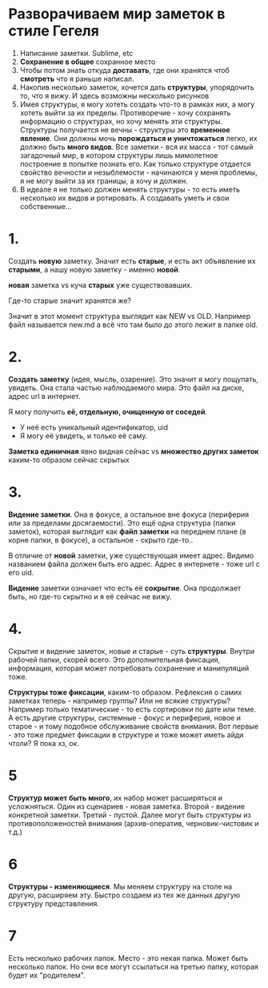 # Разворачиваем мир заметок в стиле Гегеля

1. Написание заметки. Sublime, etc
2. **Сохранение в общее** сохранное место
3. Чтобы потом знать откуда **доставать**, где они хранятся чтоб **смотреть** что я раньше написал.
4. Накопив несколько заметок, хочется дать **структуры**, упорядочить то, что я вижу. И здесь возможны несколько рисунков
5. Имея структуры, я могу хотеть создать что-то в рамках них, а могу хотеть выйти за их пределы. Противоречие - хочу сохранять информацию о структурах, но хочу менять эти структуры. Структуры получается не вечны - структуры это **временное явление**. Они должны мочь **порождаться и уничтожаться** легко, их должно быть **много видов**. Все заметки - вся их масса - тот самый загадочный мир, в котором структуры лишь мимолетное построение в попытке познать его. Как только структуре отдается свойство вечности и незыблемости - начинаются у меня проблемы, я не могу выйти за их границы, а хочу и должен.
6. В идеале я не только должен менять структуры - то есть иметь несколько их видов и ротировать. А создавать уметь и свои собственные... 

# 1.

Создать **новую** заметку. Значит есть **старые**, и есть акт объявление их **старыми**, а нашу новую заметку - именно **новой**.

**новая** заметка vs куча **старых** уже существовавших.

Где-то старые значит хранятся же? 

Значит в этот момент структура выглядит как NEW vs OLD. Например файл называется new.md а всё что там было до этого лежит в папке old.

# 2.

**Создать заметку** (идея, мысль, озарение). Это значит я могу пощупать, увидеть. Она стала частью наблюдаемого мира. Это файл на диске, адрес url в интернет.

Я могу получить **её, отдельную, очищенную от соседей**. 
- У неё есть уникальный идентификатор, uid
- Я могу её увидеть, и только её саму.

**Заметка единичная** явно видная сейчас vs **множество других заметок** каким-то образом сейчас скрытых

# 3.

**Видение заметки**. Она в фокусе, а остальное вне фокуса (периферия или за пределами досягаемости). Это ещё одна структура (папки заметок), которая выглядит как **файл заметки** на переднем плане (в корне папки, в фокусе), а остальное - скрыто где-то..

В отличие от **новой** заметки, уже существующая имеет адрес. Видимо названием файла должен быть его адрес. Адрес в интернете - тоже url с его uid.

**Видение** заметки означает что есть её **сокрытие**. Она продолжает быть, но где-то скрытно и я её сейчас не вижу.

# 4.

Скрытие и видение заметок, новые и старые - суть **структуры**. Внутри рабочей папки, скорей всего. Это дополнительная фиксация, информация, которая может потребовать сохранение и манипуляций тоже.

**Структуры тоже фиксации**, каким-то образом. Рефлексия о самих заметках теперь - например группы? Или не всякие структуры? Например только тематические - то есть сортировки по дате или теме. А есть другие структуры, системные - фокус и периферия, новое и старое - и тому подобное обслуживание свойств внимания. Вот первые - это тоже предмет фиксации в структуре и тоже может иметь айди чтоли? Я пока хз, ок.

# 5

**Структур может быть много**, их набор может расширяться и усложняться. Один из сценариев - новая заметка. Второй - видение конкретной заметки. Третий - пустой. Далее могут быть структуры из противоположеностей внимания (архив-оператив, черновик-чистовик и т.д.) 

# 6

**Структуры - изменяющиеся**. Мы меняем структуру на столе на другую, расширяем эту. Быстро создаем из тех же данных другую структуру представления.

# 7

Есть несколько рабочих папок. Место - это некая папка. Может быть несколько папок. Но они все могут ссылаться на третью папку, которая будет их "родителем".

<!-- {"date":"2016-12-21T20:24:19.053Z","id":"56455bc0-2deb-11e7-a02f-b3275fd3a74c","excerpt":"1. Написание заметки. Sublime, etc 2. **Сохранение в..."} -->